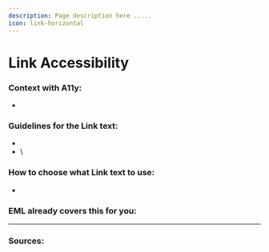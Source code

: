 ```yaml
---
description: Page description here .....
icon: link-horizontal
---
```


# Link Accessibility

### Context with A11y:

*

### Guidelines for the Link text:

*
* \


### How to choose what Link text to use:&#x20;

*

### EML already covers this for you:&#x20;





***

### Sources:&#x20;











